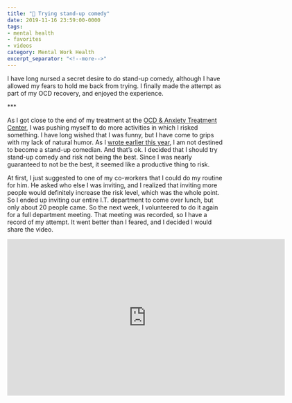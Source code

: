 ```yaml
---
title: "💮 Trying stand-up comedy"
date: 2019-11-16 23:59:00-0000
tags:
- mental health
- favorites
- videos
category: Mental Work Health
excerpt_separator: "<!--more-->"
---
```


I have long nursed a secret desire to do stand-up comedy, although I have allowed my fears to hold me back from trying. I finally made the attempt as part of my OCD recovery, and enjoyed the experience.

<!--more-->***

As I got close to the end of my treatment at the [OCD & Anxiety Treatment Center](https://www.theocdandanxietytreatmentcenter.com/), I was pushing myself to do more activities in which I risked something. I have long wished that I was funny, but I have come to grips with my lack of natural humor. As I [wrote earlier this year](https://www.bennorris.org/2019/04/01/not-a-comedian.html), I am not destined to become a stand-up comedian. And that’s ok. I decided that I should try stand-up comedy and risk not being the best. Since I was nearly guaranteed to not be the best, it seemed like a productive thing to risk.

At first, I just suggested to one of my co-workers that I could do my routine for him. He asked who else I was inviting, and I realized that inviting more people would definitely increase the risk level, which was the whole point. So I ended up inviting our entire I.T. department to come over lunch, but only about 20 people came. So the next week, I volunteered to do it again for a full department meeting. That meeting was recorded, so I have a record of my attempt. It went better than I feared, and I decided I would share the video.

<iframe src="https://player.vimeo.com/video/366339103" width="640" height="361" frameborder="0" allow="autoplay; fullscreen" allowfullscreen></iframe>